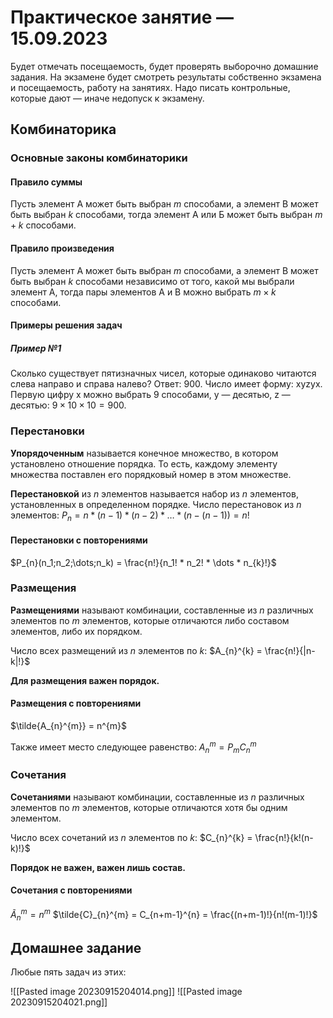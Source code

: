# Практическое занятие — 15.09.2023

Будет отмечать посещаемость, будет проверять выборочно домашние задания. На экзамене будет смотреть результаты собственно экзамена и посещаемость, работу на занятиях. Надо писать контрольные, которые дают — иначе недопуск к экзамену.
## Комбинаторика
### Основные законы комбинаторики
#### Правило суммы

Пусть элемент A может быть выбран $m$ способами, а элемент B может быть выбран $k$ способами, тогда элемент А или Б может быть выбран $m + k$ способами.
#### Правило произведения

Пусть элемент A может быть выбран $m$ способами, а элемент B может быть выбран $k$ способами независимо от того, какой мы выбрали элемент А, тогда пары элементов A и B можно выбрать $m \times k$ способами.

#### Примеры решения задач
##### Пример №1

Сколько существует пятизначных чисел, которые одинаково читаются слева направо и справа налево?
Ответ: 900. Число имеет форму: xyzyx. Первую цифру x можно выбрать 9 способами, y — десятью, z — десятью: $9 \times 10 \times 10 = 900$.
### Перестановки

**Упорядоченным** называется конечное множество, в котором установлено отношение порядка. То есть, каждому элементу множества поставлен его порядковый номер в этом множестве.

**Перестановкой** из $n$ элементов называется набор из $n$ элементов, установленных в определенном порядке.
Число перестановок из $n$ элементов: $P_n = n * (n - 1) * (n - 2) * \dots * (n-(n-1)) = n!$
#### Перестановки с повторениями

$P_{n}(n_1;n_2;\dots;n_k) = \frac{n!}{n_1! * n_2! * \dots * n_{k}!}$
### Размещения

**Размещениями** называют комбинации, составленные из $n$ различных элементов по $m$ элементов, которые отличаются либо составом элементов, либо их порядком.

Число всех размещений из $n$ элементов по $k$: $A_{n}^{k} = \frac{n!}{|n-k|!}$

**Для размещения важен порядок.**
#### Размещения с повторениями

$\tilde{A_{n}^{m}} = n^{m}$

Также имеет место следующее равенство: $A_{n}^{m} = P_{m}C_{n}^{m}$
### Сочетания

**Сочетаниями** называют комбинации, составленные из $n$ различных элементов по $m$ элементов, которые отличаются хотя бы одним элементом.

Число всех сочетаний из $n$ элементов по $k$: $C_{n}^{k} = \frac{n!}{k!(n-k)!}$

**Порядок не важен, важен лишь состав.**
#### Сочетания с повторениями

$\tilde{A}_{n}^{m} = n^{m}$
$\tilde{C}_{n}^{m} = C_{n+m-1}^{n} = \frac{(n+m-1)!}{n!(m-1)!}$
## Домашнее задание

Любые пять задач из этих:

![[Pasted image 20230915204014.png]]
![[Pasted image 20230915204021.png]]
